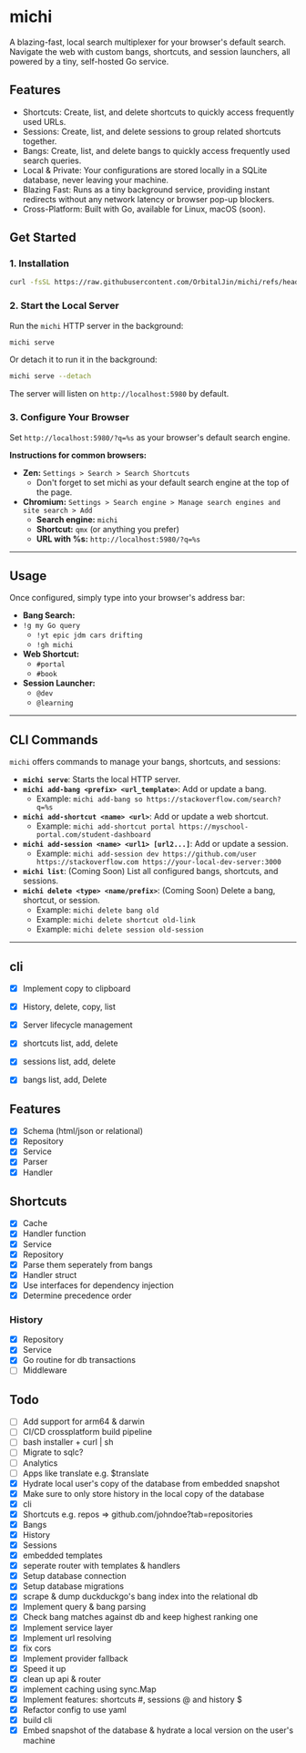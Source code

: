 # michi

A blazing-fast, local search multiplexer for your browser's default search. Navigate the web with custom bangs, shortcuts, and session launchers, all powered by a tiny, self-hosted Go service.

## Features


- Shortcuts: Create, list, and delete shortcuts to quickly access frequently used URLs.
- Sessions: Create, list, and delete sessions to group related shortcuts together.
- Bangs: Create, list, and delete bangs to quickly access frequently used search queries.
- Local & Private: Your configurations are stored locally in a SQLite database, never leaving your machine.
- Blazing Fast: Runs as a tiny background service, providing instant redirects without any network latency or browser pop-up blockers.
- Cross-Platform: Built with Go, available for Linux, macOS (soon).

## Get Started

### 1. Installation

```bash
curl -fsSL https://raw.githubusercontent.com/OrbitalJin/michi/refs/heads/main/install.sh | bash
```

### 2. Start the Local Server

Run the `michi` HTTP server in the background:

```bash
michi serve
```

Or detach it to run it in the background:

```bash
michi serve --detach
```

The server will listen on `http://localhost:5980` by default.

### 3. Configure Your Browser

Set `http://localhost:5980/?q=%s` as your browser's default search engine.

**Instructions for common browsers:**
*   **Zen:** `Settings > Search > Search Shortcuts`
    *  Don't forget to set michi as your default search engine at the top of the page. 
*   **Chromium:** `Settings > Search engine > Manage search engines and site search > Add`
    *   **Search engine:** `michi`
    *   **Shortcut:** `qmx` (or anything you prefer)
    *   **URL with %s:** `http://localhost:5980/?q=%s`
---

## Usage

Once configured, simply type into your browser's address bar:

*   **Bang Search:**
*   `!g my Go query`
    *   `!yt epic jdm cars drifting`
    *   `!gh michi`
*   **Web Shortcut:**
    *   `#portal`
    *   `#book`
*   **Session Launcher:**
    *   `@dev`
    *   `@learning`

---

## CLI Commands

`michi` offers commands to manage your bangs, shortcuts, and sessions:

*   **`michi serve`**: Starts the local HTTP server.
*   **`michi add-bang <prefix> <url_template>`**: Add or update a bang.
    *   Example: `michi add-bang so https://stackoverflow.com/search?q=%s`
*   **`michi add-shortcut <name> <url>`**: Add or update a web shortcut.
    *   Example: `michi add-shortcut portal https://myschool-portal.com/student-dashboard`
*   **`michi add-session <name> <url1> [url2...]`**: Add or update a session.
    *   Example: `michi add-session dev https://github.com/user https://stackoverflow.com https://your-local-dev-server:3000`
*   **`michi list`**: (Coming Soon) List all configured bangs, shortcuts, and sessions.
*   **`michi delete <type> <name/prefix>`**: (Coming Soon) Delete a bang, shortcut, or session.
    *   Example: `michi delete bang old`
    *   Example: `michi delete shortcut old-link`
    *   Example: `michi delete session old-session`

---


## cli 
- [x] Implement copy to clipboard
- [x] History, delete, copy, list 
- [x] Server lifecycle management
- [x] shortcuts list, add, delete
- [x] sessions list, add, delete
- [x] bangs list, add, Delete


## Features 
- [x] Schema (html/json or relational)
- [x] Repository
- [x] Service
- [x] Parser
- [x] Handler

## Shortcuts
- [x] Cache
- [x] Handler function
- [x] Service
- [x] Repository
- [x] Parse them seperately from bangs
- [x] Handler struct
- [x] Use interfaces for dependency injection
- [x] Determine precedence order

### History
- [x] Repository
- [x] Service
- [x] Go routine for db transactions
- [ ] Middleware

## Todo
- [ ] Add support for arm64 & darwin
- [ ] CI/CD crossplatform build pipeline
- [ ] bash installer + curl | sh 
- [ ] Migrate to sqlc?
- [ ] Analytics
- [ ] Apps like translate e.g. $translate
- [x] Hydrate local user's copy of the database from embedded snapshot
- [x] Make sure to only store history in the local copy of the database
- [x] cli
- [x] Shortcuts e.g. repos => github.com/johndoe?tab=repositories
- [x] Bangs
- [x] History
- [x] Sessions
- [x] embedded templates
- [x] seperate router with templates & handlers
- [x] Setup database connection
- [x] Setup database migrations
- [x] scrape & dump duckduckgo's bang index into the relational db
- [x] Implement query & bang parsing 
- [x] Check bang matches against db and keep highest ranking one 
- [x] Implement service layer 
- [x] Implement url resolving
- [x] fix cors
- [x] Implement provider fallback
- [x] Speed it up
- [x] clean up api & router
- [x] implement caching using sync.Map
- [x] Implement features: shortcuts #, sessions @ and history $
- [x] Refactor config to use yaml 
- [x] build cli
- [x] Embed snapshot of the database & hydrate a local version on the user's machine
